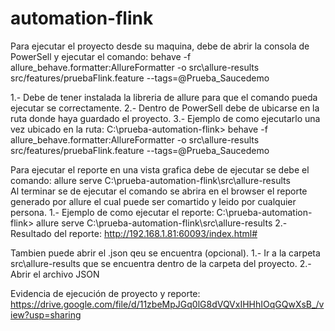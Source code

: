 # automation-flink

Para ejecutar el proyecto desde su maquina, debe de abrir la consola de PowerSell y ejecutar el comando:
behave -f allure_behave.formatter:AllureFormatter -o src\allure-results src/features/pruebaFlink.feature --tags=@Prueba_Saucedemo

1.- Debe de tener instalada la libreria de allure para que el comando pueda ejecutar se correctamente.
2.- Dentro de PowerSell debe de ubicarse en la ruta donde haya guardado el proyecto.
3.- Ejemplo de como ejecutarlo una vez ubicado en la ruta:
C:\prueba-automation-flink> behave -f allure_behave.formatter:AllureFormatter -o src\allure-results src/features/pruebaFlink.feature --tags=@Prueba_Saucedemo

Para ejecutar el reporte en una vista grafica debe de ejecutar se debe el comando: allure serve C:\prueba-automation-flink\src\allure-results  
Al terminar se de ejecutar el comando se abrira en el browser el reporte generado por allure el cual puede ser comartido y leido por cualquier persona.
1.- Ejemplo de como ejecutar el reporte:  C:\prueba-automation-flink> allure serve C:\prueba-automation-flink\src\allure-results 
2.- Resultado del reporte: http://192.168.1.81:60093/index.html# 

Tambien puede abrir el .json qeu se encuentra (opcional).
1.- Ir a la carpeta src\allure-results que se encuentra dentro de la carpeta del proyecto.
2.- Abrir el archivo JSON


Evidencia de ejecución de proyecto y reporte: https://drive.google.com/file/d/11zbeMpJGq0lG8dVQVxIHHhIOqGQwXsB_/view?usp=sharing 
